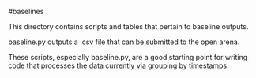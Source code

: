 #baselines

This directory contains scripts and tables that pertain to baseline outputs.

baseline.py outputs a .csv file that can be submitted to the open arena.

These scripts, especially baseline.py, are a good starting point for writing 
code that processes the data currently via grouping by timestamps.